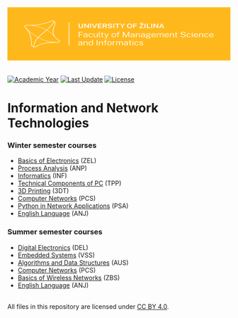 <a href="https://www.fri.uniza.sk/" target="_blank">
  <img width="100%" height="120" src="https://raw.githubusercontent.com/bksivn/Hello/main/Logo_FRI_UNIZA_horizontalne_farebne_s_pozadim_s_ochrannou_zonou_EN.svg">
</a>

<br/>
<br/>

[![Academic Year](https://img.shields.io/static/v1?label=Academic%20Year&message=2021/2022&color=ffb81c&labelColor=002d72&style=flat-square)](#!)
[![Last Update](https://img.shields.io/github/last-commit/bksivn/gh_repo_08/AY_2021-2022?label=Last%20Update&color=ffb81c&labelColor=002d72&style=flat-square)](#!)
[![License](https://img.shields.io/static/v1?label=License&message=CC%20BY%204.0&color=ffb81c&labelColor=002d72&style=flat-square)](http://creativecommons.org/licenses/by/4.0/)


# Information and Network Technologies


### Winter semester courses

- [Basics of Electronics](./AY_2021-2022__01_Winter_Semester/01_ZEL_Basics_of_Electronics#basics-of-electronics-zel) (ZEL)
- [Process Analysis](./AY_2021-2022__01_Winter_Semester/02_ANP_Process_Analysis) (ANP)
- [Informatics](./AY_2021-2022__01_Winter_Semester/03_INF_Informatics) (INF)
- [Technical Components of PC](./AY_2021-2022__01_Winter_Semester/04_TPP_Technical_Components_of_PC) (TPP)
- [3D Printing](./AY_2021-2022__01_Winter_Semester/05_3DT_3D_Printing) (3DT)
- [Computer Networks](./AY_2021-2022__01_Winter_Semester/06_PCS_Computer_Networks#computer-networks-pcs) (PCS)
- [Python in Network Applications](./AY_2021-2022__01_Winter_Semester/07_PSA_Python_in_Network_Applications#python-in-network-applications-psa) (PSA)
- [English Language](./AY_2021-2022__01_Winter_Semester/08_ANJ_English_Language#english-language-anj) (ANJ)


### Summer semester courses

- [Digital Electronics](#!) (DEL)
- [Embedded Systems](#!) (VSS)
- [Algorithms and Data Structures](#!) (AUS)
- [Computer Networks](#!) (PCS)
- [Basics of Wireless Networks](#!) (ZBS)
- [English Language](#!) (ANJ)


<br/>All files in this repository are licensed under [CC BY 4.0](http://creativecommons.org/licenses/by/4.0/).
